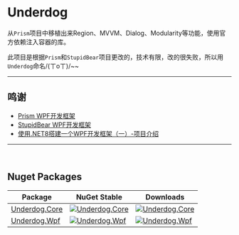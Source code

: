 # Underdog

从`Prism`项目中移植出来Region、MVVM、Dialog、Modularity等功能，使用官方依赖注入容器的库。

此项目是根据`Prism`和`StupidBear`项目更改的，技术有限，改的很失败，所以用`Underdog`命名/(ㄒoㄒ)/~~

-------------------------------
## 鸣谢

- [Prism WPF开发框架](https://github.com/PrismLibrary/Prism)
- [StupidBear WPF开发框架](https://github.com/AelousDing/StupidBear)
- [使用.NET8搭建一个WPF开发框架（一）-项目介绍](https://zhuanlan.zhihu.com/p/686326860)
  
---------------------

&nbsp;

## Nuget Packages

| Package | NuGet Stable |  Downloads |
| ------- | -------- | ------- |
| [Underdog.Core](https://www.nuget.org/packages/Underdog.Core/) | [![Underdog.Core](https://img.shields.io/nuget/v/Underdog.Core.svg)](https://www.nuget.org/packages/Underdog.Core/)  | [![Underdog.Core](https://img.shields.io/nuget/dt/Underdog.Core.svg)](https://www.nuget.org/packages/Underdog.Core/) |
| [Underdog.Wpf](https://www.nuget.org/packages/Underdog.Wpf/) | [![Underdog.Wpf](https://img.shields.io/nuget/v/Underdog.Wpf.svg)](https://www.nuget.org/packages/Underdog.Wpf/)  | [![Underdog.Wpf](https://img.shields.io/nuget/dt/Underdog.Wpf.svg)](https://www.nuget.org/packages/Underdog.Wpf/) |

